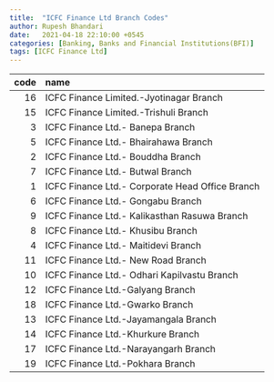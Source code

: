 ```yaml
---
title:  "ICFC Finance Ltd Branch Codes"
author: Rupesh Bhandari
date:   2021-04-18 22:10:00 +0545
categories: [Banking, Banks and Financial Institutions(BFI)]
tags: [ICFC Finance Ltd]
---
```


|   code | name                                            |
|-------:|:------------------------------------------------|
|     16 | ICFC Finance Limited.-Jyotinagar Branch         |
|     15 | ICFC Finance Limited.-Trishuli Branch           |
|      3 | ICFC Finance Ltd.- Banepa Branch                |
|      5 | ICFC Finance Ltd.- Bhairahawa Branch            |
|      2 | ICFC Finance Ltd.- Bouddha Branch               |
|      7 | ICFC Finance Ltd.- Butwal Branch                |
|      1 | ICFC Finance Ltd.- Corporate Head Office Branch |
|      6 | ICFC Finance Ltd.- Gongabu Branch               |
|      9 | ICFC Finance Ltd.- Kalikasthan Rasuwa Branch    |
|      8 | ICFC Finance Ltd.- Khusibu Branch               |
|      4 | ICFC Finance Ltd.- Maitidevi Branch             |
|     11 | ICFC Finance Ltd.- New Road Branch              |
|     10 | ICFC Finance Ltd.- Odhari Kapilvastu Branch     |
|     12 | ICFC Finance Ltd.-Galyang Branch                |
|     18 | ICFC Finance Ltd.-Gwarko Branch                 |
|     13 | ICFC Finance Ltd.-Jayamangala Branch            |
|     14 | ICFC Finance Ltd.-Khurkure Branch               |
|     17 | ICFC Finance Ltd.-Narayangarh Branch            |
|     19 | ICFC Finance Ltd.-Pokhara Branch                |